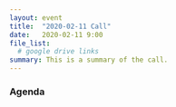```yaml
---
layout: event
title:  "2020-02-11 Call"
date:   2020-02-11 9:00
file_list:
  # google drive links
summary: This is a summary of the call.
---
```

### Agenda

